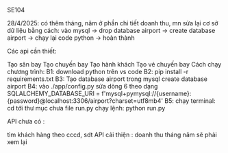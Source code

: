SE104

28/4/2025: có thêm tháng, năm ở phần chi tiết doanh thu, mn sửa lại cơ sở dữ liệu bằng cách: vào mysql -> drop database airport -> create database airport -> chạy lại code python -> hoàn thành

Các api cần thiết:

Tạo sân bay
Tạo chuyến bay
Tạo hành khách
Tạo vé chuyến bay
Cách chạy chương trình: B1: download python trên vs code B2: pip install -r requirements.txt B3: Tạo database airport trong mysql create database airport B4: vào ./app/config.py sửa dòng 6 theo dạng SQLALCHEMY_DATABASE_URI = f'mysql+pymysql://{username}:{password}@localhost:3306/airport?charset=utf8mb4' B5: chạy terminal: cd tới thư mục chưa file run.py chạy lệnh: python run.py

API chưa có :

tìm khách hàng theo cccd, sdt API cải thiện :
doanh thu tháng năm sẽ phải xem lại